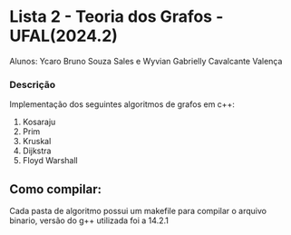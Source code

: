 # Lista 2 - Teoria dos Grafos - UFAL(2024.2)
Alunos: Ycaro Bruno Souza Sales e Wyvian Gabrielly Cavalcante Valença

### Descrição
Implementação dos seguintes algoritmos de grafos em c++:
1. Kosaraju
2. Prim
3. Kruskal
4. Dijkstra
5. Floyd Warshall

## Como compilar:
Cada pasta de algoritmo possui um makefile para compilar o arquivo binario, versão do g++ utilizada foi a 14.2.1
